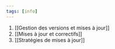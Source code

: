 ```yaml
---
tags: [info]
---
```


1. [[Gestion des versions et mises à jour]]
2. [[Mises à jour et correctifs]]
3. [[Stratégies de mises à jour]]